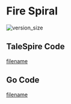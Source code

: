 # Fire Spiral

![version_size](https://raw.githubusercontent.com/johnfercher/taleslab/main/cmd/others/firespiral/image.png)

## TaleSpire Code
[filename](https://raw.githubusercontent.com/johnfercher/taleslab/main/cmd/others/firespiral/data.txt ':include :type=code')

## Go Code
[filename](https://raw.githubusercontent.com/johnfercher/taleslab/main/cmd/others/firespiral/main.go ':include :type=code')